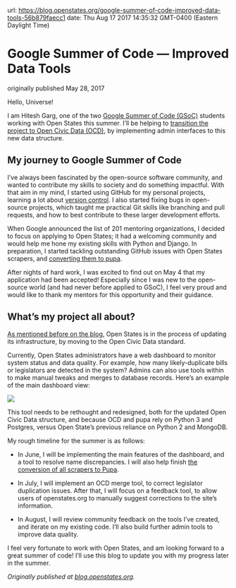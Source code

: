 url: https://blog.openstates.org/google-summer-of-code-improved-data-tools-56b879faecc1
date: Thu Aug 17 2017 14:35:32 GMT-0400 (Eastern Daylight Time)


# Google Summer of Code — Improved Data Tools

originally published May 28, 2017

Hello, Universe!

I am Hitesh Garg, one of the two [Google Summer of Code (GSoC)](https://summerofcode.withgoogle.com/) students working with Open States this summer. I’ll be helping to [transition the project to Open Civic Data (OCD)](https://github.com/openstates/meta/wiki/2017-Roadmap), by implementing admin interfaces to this new data structure.

## My journey to Google Summer of Code

I’ve always been fascinated by the open-source software community, and wanted to contribute my skills to society and do something impactful. With that aim in my mind, I started using GitHub for my personal projects, learning a lot about [version control](https://git-scm.com/book/en/v2/Getting-Started-About-Version-Control). I also started fixing bugs in open-source projects, which taught me practical Git skills like branching and pull requests, and how to best contribute to these larger development efforts.

When Google announced the list of 201 mentoring organizations, I decided to focus on applying to Open States; it had a welcoming community and would help me hone my existing skills with Python and Django. In preparation, I started tackling outstanding GitHub issues with Open States scrapers, and [converting them to pupa](https://github.com/openstates/meta/wiki/2017-Roadmap#pupa-ization).

After nights of hard work, I was excited to find out on May 4 that my application had been accepted! Especially since I was new to the open-source world (and had never before applied to GSoC), I feel very proud and would like to thank my mentors for this opportunity and their guidance.

## What’s my project all about?

[As mentioned before on the blog](https://blog.openstates.org/post/whats-next-2017/), Open States is in the process of updating its infrastructure, by moving to the Open Civic Data standard.

Currently, Open States administrators have a web dashboard to monitor system status and data quality. For example, how many likely-duplicate bills or legislators are detected in the system? Admins can also use tools within to make manual tweaks and merges to database records. Here’s an example of the main dashboard view:

![](https://cdn-images-1.medium.com/max/2800/0*GkgkOrDleHzXU4Y7.png)

This tool needs to be rethought and redesigned, both for the updated Open Civic Data structure, and because OCD and pupa rely on Python 3 and Postgres, versus Open State’s previous reliance on Python 2 and MongoDB.

My rough timeline for the summer is as follows:

* In June, I will be implementing the main features of the dashboard, and a tool to resolve name discrepancies. I will also help finish [the conversion of all scrapers to Pupa](https://github.com/openstates/openstates/issues/1442).

* In July, I will implement an OCD merge tool, to correct legislator duplication issues. After that, I will focus on a feedback tool, to allow users of openstates.org to manually suggest corrections to the site’s information.

* In August, I will review community feedback on the tools I’ve created, and iterate on my existing code. I’ll also build further admin tools to improve data quality.

I feel very fortunate to work with Open States, and am looking forward to a great summer of code! I’ll use this blog to update you with my progress later in the summer.

*Originally published at [blog.openstates.org](https://blog.openstates.org/post/gsoc-2017-hitesh-intro/).*
